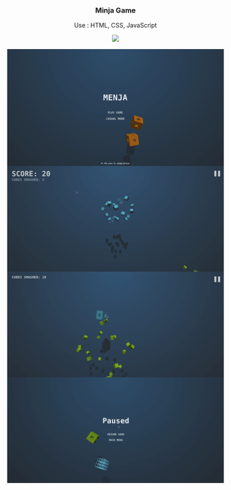 <h3 align="center">Minja Game</h3>
<p align="center">Use : HTML, CSS, JavaScript</p>
<p align="center">
  <a href="https://monishroy.github.io/minja-game/" target="_blank">
    <img src="https://img.shields.io/badge/Play-Minja%20Game-blue?style=for-the-badge">
  </a>
</p>
<img align="center" src="./src/1.png" />
<img align="center" src="./src/2.png" />
<img align="center" src="./src/3.png" />
<img align="center" src="./src/4.png" />
